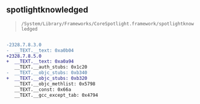 ## spotlightknowledged

> `/System/Library/Frameworks/CoreSpotlight.framework/spotlightknowledged`

```diff

-2328.7.8.3.0
-  __TEXT.__text: 0xa0b04
+2328.7.8.5.0
+  __TEXT.__text: 0xa0a94
   __TEXT.__auth_stubs: 0x1c20
-  __TEXT.__objc_stubs: 0xb340
+  __TEXT.__objc_stubs: 0xb320
   __TEXT.__objc_methlist: 0x5798
   __TEXT.__const: 0x66a
   __TEXT.__gcc_except_tab: 0x4794

```
